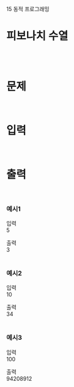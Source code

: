 15 동적 프로그래밍
# 피보나치 수열
<br>
<br>

# 문제
<br>

# 입력  
<br>

# 출력  
<br>

### 예시1
입력  
5  

출력  
3  
<br>

### 예시2
입력  
10  

출력  
34  
<br>

### 예시3
입력  
100

출력  
94208912  
<br>
